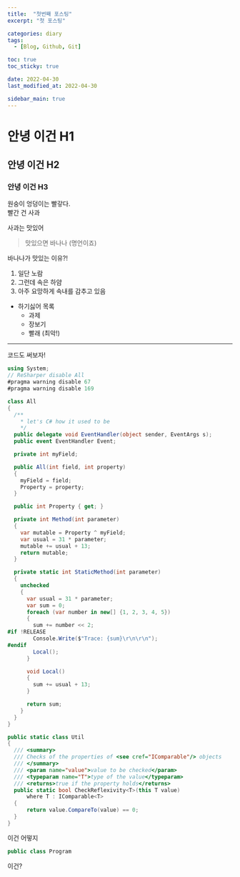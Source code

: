 ```yaml
---
title:  "첫번째 포스팅"
excerpt: "첫 포스팅"

categories: diary
tags:
  - [Blog, Github, Git]

toc: true
toc_sticky: true

date: 2022-04-30
last_modified_at: 2022-04-30

sidebar_main: true
---
```


# 안녕 이건 H1

## 안녕 이건 H2

### 안녕 이건 H3

원숭이 엉덩이는 빨갛다.<br>
빨간 건 사과

사과는 맛있어

> 맛있으면 바나나 (명언이죠)

바나나가 맛있는 이유?!<br>
1. 일단 노람
2. 그런데 속은 하얌
3. 아주 요망하게 속내를 감추고 있음 

- 하기싫어 목록
    - 과제
    - 장보기
    - 빨래 (최악!)

***

코드도 써보자!<br>
```c#
using System;
// ReSharper disable All
#pragma warning disable 67
#pragma warning disable 169

class All
{
  /**
    * let's C# how it used to be
    */
  public delegate void EventHandler(object sender, EventArgs s);
  public event EventHandler Event;

  private int myField;

  public All(int field, int property)
  {
    myField = field;
    Property = property;
  }

  public int Property { get; }

  private int Method(int parameter)
  {
    var mutable = Property ^ myField;
    var usual = 31 * parameter;
    mutable += usual + 13;
    return mutable;
  }

  private static int StaticMethod(int parameter)
  {
    unchecked
    {
      var usual = 31 * parameter;
      var sum = 0;
      foreach (var number in new[] {1, 2, 3, 4, 5})
      {
        sum += number << 2;
#if !RELEASE
        Console.Write($"Trace: {sum}\r\n\r\n");
#endif
        Local();
      }

      void Local()
      {
        sum += usual + 13;
      }

      return sum;
    }
  }
}

public static class Util
{
  /// <summary>
  /// Checks of the properties of <see cref="IComparable"/> objects
  /// </summary>
  /// <param name="value">value to be checked</param>
  /// <typeparam name="T">type of the value</typeparam>
  /// <returns>true if the property holds</returns>
  public static bool CheckReflexivity<T>(this T value)
      where T : IComparable<T>
  {
      return value.CompareTo(value) == 0;
  }
}

```

이건 어떻지

```C#
public class Program
```

이건?

<script src="https://gist.github.com/jihukim135/55b5831761d4283f4b451508ed0d4113.js"></script>
